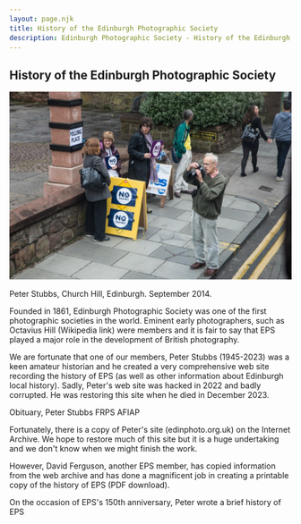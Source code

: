 ```yaml
---
layout: page.njk
title: History of the Edinburgh Photographic Society
description: Edinburgh Photographic Society - History of the Edinburgh Photographic Society
---
```


## History of the Edinburgh Photographic Society

![](images/Peter-Stubbs-Church-Hill-Edinburgh-18-Sep-2014-1-by-Doug-Berndt.jpeg)

Peter Stubbs, Church Hill, Edinburgh. September 2014.

Founded in 1861, Edinburgh Photographic Society was one of the first photographic societies in the world. Eminent early photographers, such as Octavius Hill (Wikipedia link) were members and it is fair to say that EPS played a major role in the development of British photography.

We are fortunate that one of our members, Peter Stubbs (1945-2023) was a keen amateur historian and he created a very comprehensive web site recording the history of EPS (as well as other information about Edinburgh local history).  Sadly, Peter's web site was hacked in 2022 and badly corrupted. He was restoring this site when he died in December 2023.

Obituary, Peter Stubbs FRPS AFIAP

Fortunately, there is a copy of Peter's site (edinphoto.org.uk) on the Internet Archive. We hope to restore much of this site but it is a huge undertaking and we don't know when we might finish the work.

However, David Ferguson, another EPS member, has copied information from the web archive and has done a magnificent job in creating a printable copy of the history of EPS (PDF download).

On the occasion of EPS's 150th anniversary, Peter wrote a brief history of EPS